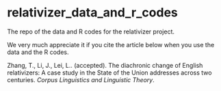 # relativizer_data_and_r_codes
The repo of the data and R codes for the relativizer project. 

We very much appreciate it if you cite the article below when you use the data and the R codes. 

Zhang, T., Li, J., Lei, L.. (accepted). The diachronic change of English relativizers: A case study in the State of the Union addresses across two centuries. _Corpus Linguistics and Linguistic Theory_.

